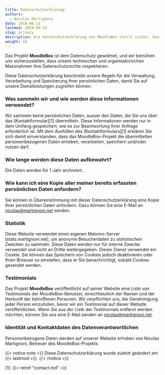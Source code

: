 ```yaml
---
title: Datenschutzerklärung
authors:
  - Nicolas Martignoni
date: 2018-08-21
lastmod: 2019-09-13
slug: privacy
description: Die Datenschutzerklärung von MoodleBox stellt sicher, dass die Daten, die Sie bei der Nutzung unserer Dienste eingeben, geschützt sind.
weight: 10
---
```

Das Projekt __MoodleBox__ ist dem Datenschutz gewidmet, und wir bemühen uns sicherzustellen, dass unsere technischen und organisatorischen Massnahmen Ihre Datenschutzrechte respektieren.

Diese Datenschutzerklärung beschreibt unsere Regeln für die Verwaltung, Verarbeitung und Speicherung Ihrer persönlichen Daten, damit Sie auf unsere Dienstleistungen zugreifen können.

### Was sammeln wir und wie werden diese Informationen verwendet?

Wir sammeln keine persönlichen Daten, ausser den Daten, die Sie uns über das [Kontaktformular][1] übermitteln. Diese Informationen werden nur in dem Umfang gespeichert, wie es zur Beantwortung Ihrer Anfrage erforderlich ist. Mit dem Ausfüllen des [Kontaktformulars][1] erklären Sie sich damit einverstanden, dass das MoodleBox-Projekt die übermittelten personenbezogenen Daten erheben, verarbeiten, speichern und/oder nutzen darf.

### Wie lange werden diese Daten aufbewahrt?

Die Daten werden für 1 Jahr archiviert.

### Wie kann ich eine Kopie aller meiner bereits erfassten persönlichen Daten anfordern?

Sie können in Übereinstimmung mit dieser Datenschutzerklärung eine Kopie Ihrer persönlichen Daten anfordern. Dazu können Sie eine E-Mail an nicolas@martignoni.net senden.

### Statistik

Diese Website verwendet einen eigenen Matomo-Server (stats.martignoni.net), um anonyme Besucherdaten zu statistischen Zwecken zu sammeln. Diese Daten werden nur für interne Zwecke verwendet und nicht an Dritte weitergegeben. Dieser Dienst verwendet ein Cookie. Sie können das Speichern von Cookies jedoch deaktivieren oder Ihren Browser so einstellen, dass er Sie benachrichtigt, sobald Cookies gesendet werden.

### Testimonials

Das Projekt __MoodleBox__ veröffentlicht auf seiner Website eine Liste von Testimonials der MoodleBox-Benutzer, einschliesslich der Namen und der Herkunft der betroffenen Personen. Wir verpflichten uns, die Genehmigung jeder Person einzuholen, bevor wir ein Testimonial auf dieser Website veröffentlichen. Wenn Sie aus der Liste der Testimonials entfernt werden möchten, können Sie uns eine E-Mail senden an nicolas@martignoni.net.

### Identität und Kontaktdaten des Datenverantwortlichen

Personenbezogene Daten werden auf unserer Website erhoben von Nicolas Martignoni, Betreuer des MoodleBox-Projekts.

{{< notice note >}}
Diese Datenschutzerklärung wurde zuletzt geändert am {{< lastmod >}}.
{{< /notice >}}

 [1]: {{< relref "contact.md" >}}

